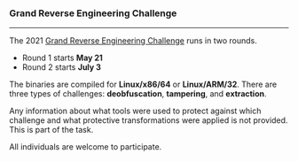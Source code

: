 ### Grand Reverse Engineering Challenge
____

The 2021 [Grand Reverse Engineering Challenge](https://grand-re-challenge.org/index.html) runs in two rounds.

- Round 1 starts **May 21**
- Round 2 starts **July 3**

The binaries are compiled for **Linux/x86/64** or **Linux/ARM/32**. There are three types of challenges: **deobfuscation**, **tampering**, and **extraction**.

Any information about what tools were used to protect against which challenge and what protective transformations were applied is not provided. This is part of the task.

All individuals are welcome to participate.
